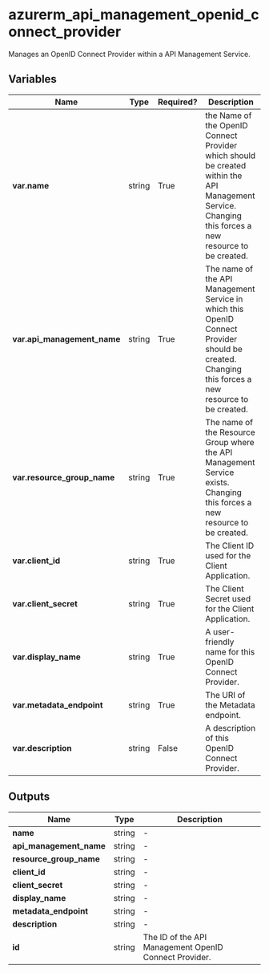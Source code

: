 # azurerm_api_management_openid_connect_provider

Manages an OpenID Connect Provider within a API Management Service.

## Variables

| Name | Type | Required? |  Description |
| ---- | ---- | --------- |  ----------- |
| **var.name** | string | True | the Name of the OpenID Connect Provider which should be created within the API Management Service. Changing this forces a new resource to be created. | 
| **var.api_management_name** | string | True | The name of the API Management Service in which this OpenID Connect Provider should be created. Changing this forces a new resource to be created. | 
| **var.resource_group_name** | string | True | The name of the Resource Group where the API Management Service exists. Changing this forces a new resource to be created. | 
| **var.client_id** | string | True | The Client ID used for the Client Application. | 
| **var.client_secret** | string | True | The Client Secret used for the Client Application. | 
| **var.display_name** | string | True | A user-friendly name for this OpenID Connect Provider. | 
| **var.metadata_endpoint** | string | True | The URI of the Metadata endpoint. | 
| **var.description** | string | False | A description of this OpenID Connect Provider. | 



## Outputs

| Name | Type | Description |
| ---- | ---- | --------- | 
| **name** | string  | - | 
| **api_management_name** | string  | - | 
| **resource_group_name** | string  | - | 
| **client_id** | string  | - | 
| **client_secret** | string  | - | 
| **display_name** | string  | - | 
| **metadata_endpoint** | string  | - | 
| **description** | string  | - | 
| **id** | string  | The ID of the API Management OpenID Connect Provider. | 